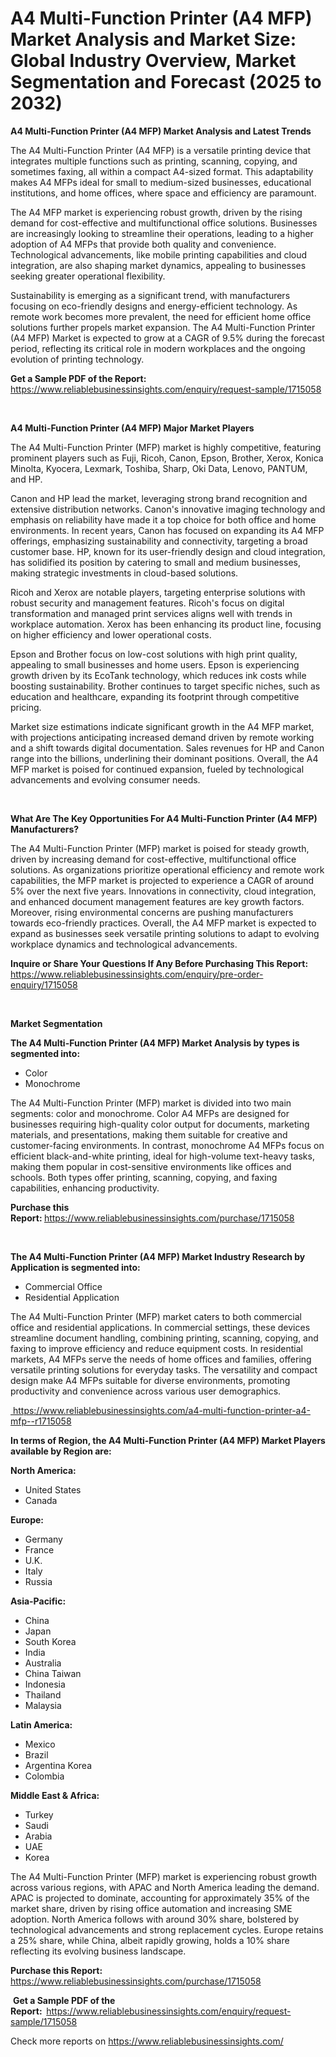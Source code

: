 <p><h1>A4 Multi-Function Printer (A4 MFP) Market Analysis and Market Size: Global Industry Overview, Market Segmentation and Forecast (2025 to 2032)</h1></p><p><strong>A4 Multi-Function Printer (A4 MFP) Market Analysis and Latest Trends</strong></p>
<p><p>The A4 Multi-Function Printer (A4 MFP) is a versatile printing device that integrates multiple functions such as printing, scanning, copying, and sometimes faxing, all within a compact A4-sized format. This adaptability makes A4 MFPs ideal for small to medium-sized businesses, educational institutions, and home offices, where space and efficiency are paramount.</p><p>The A4 MFP market is experiencing robust growth, driven by the rising demand for cost-effective and multifunctional office solutions. Businesses are increasingly looking to streamline their operations, leading to a higher adoption of A4 MFPs that provide both quality and convenience. Technological advancements, like mobile printing capabilities and cloud integration, are also shaping market dynamics, appealing to businesses seeking greater operational flexibility.</p><p>Sustainability is emerging as a significant trend, with manufacturers focusing on eco-friendly designs and energy-efficient technology. As remote work becomes more prevalent, the need for efficient home office solutions further propels market expansion. The A4 Multi-Function Printer (A4 MFP) Market is expected to grow at a CAGR of 9.5% during the forecast period, reflecting its critical role in modern workplaces and the ongoing evolution of printing technology.</p></p>
<p><strong>Get a Sample PDF of the Report:&nbsp;</strong> <a href="https://www.reliablebusinessinsights.com/enquiry/request-sample/1715058?utm_campaign=84&utm_medium=2&utm_source=Github&utm_content=ia&utm_term=11012025&utm_id=a4-multi-function-printer-a4-mfp">https://www.reliablebusinessinsights.com/enquiry/request-sample/1715058</a></p>
<p>&nbsp;</p>
<p><strong>A4 Multi-Function Printer (A4 MFP) Major Market Players</strong></p>
<p><p>The A4 Multi-Function Printer (MFP) market is highly competitive, featuring prominent players such as Fuji, Ricoh, Canon, Epson, Brother, Xerox, Konica Minolta, Kyocera, Lexmark, Toshiba, Sharp, Oki Data, Lenovo, PANTUM, and HP. </p><p>Canon and HP lead the market, leveraging strong brand recognition and extensive distribution networks. Canon's innovative imaging technology and emphasis on reliability have made it a top choice for both office and home environments. In recent years, Canon has focused on expanding its A4 MFP offerings, emphasizing sustainability and connectivity, targeting a broad customer base. HP, known for its user-friendly design and cloud integration, has solidified its position by catering to small and medium businesses, making strategic investments in cloud-based solutions.</p><p>Ricoh and Xerox are notable players, targeting enterprise solutions with robust security and management features. Ricoh's focus on digital transformation and managed print services aligns well with trends in workplace automation. Xerox has been enhancing its product line, focusing on higher efficiency and lower operational costs.</p><p>Epson and Brother focus on low-cost solutions with high print quality, appealing to small businesses and home users. Epson is experiencing growth driven by its EcoTank technology, which reduces ink costs while boosting sustainability. Brother continues to target specific niches, such as education and healthcare, expanding its footprint through competitive pricing.</p><p>Market size estimations indicate significant growth in the A4 MFP market, with projections anticipating increased demand driven by remote working and a shift towards digital documentation. Sales revenues for HP and Canon range into the billions, underlining their dominant positions. Overall, the A4 MFP market is poised for continued expansion, fueled by technological advancements and evolving consumer needs.</p></p>
<p>&nbsp;</p>
<p><strong>What Are The Key Opportunities For A4 Multi-Function Printer (A4 MFP) Manufacturers?</strong></p>
<p><p>The A4 Multi-Function Printer (MFP) market is poised for steady growth, driven by increasing demand for cost-effective, multifunctional office solutions. As organizations prioritize operational efficiency and remote work capabilities, the MFP market is projected to experience a CAGR of around 5% over the next five years. Innovations in connectivity, cloud integration, and enhanced document management features are key growth factors. Moreover, rising environmental concerns are pushing manufacturers towards eco-friendly practices. Overall, the A4 MFP market is expected to expand as businesses seek versatile printing solutions to adapt to evolving workplace dynamics and technological advancements.</p></p>
<p><strong>Inquire or Share Your Questions If Any Before Purchasing This Report:</strong> <a href="https://www.reliablebusinessinsights.com/enquiry/pre-order-enquiry/1715058?utm_campaign=84&utm_medium=2&utm_source=Github&utm_content=ia&utm_term=11012025&utm_id=a4-multi-function-printer-a4-mfp">https://www.reliablebusinessinsights.com/enquiry/pre-order-enquiry/1715058</a></p>
<p>&nbsp;</p>
<p><strong>Market Segmentation</strong></p>
<p><strong>The A4 Multi-Function Printer (A4 MFP) Market Analysis by types is segmented into:</strong></p>
<p><ul><li>Color</li><li>Monochrome</li></ul></p>
<p><p>The A4 Multi-Function Printer (MFP) market is divided into two main segments: color and monochrome. Color A4 MFPs are designed for businesses requiring high-quality color output for documents, marketing materials, and presentations, making them suitable for creative and customer-facing environments. In contrast, monochrome A4 MFPs focus on efficient black-and-white printing, ideal for high-volume text-heavy tasks, making them popular in cost-sensitive environments like offices and schools. Both types offer printing, scanning, copying, and faxing capabilities, enhancing productivity.</p></p>
<p><strong>Purchase this Report:&nbsp;</strong><a href="https://www.reliablebusinessinsights.com/purchase/1715058?utm_campaign=84&utm_medium=2&utm_source=Github&utm_content=ia&utm_term=11012025&utm_id=a4-multi-function-printer-a4-mfp">https://www.reliablebusinessinsights.com/purchase/1715058</a></p>
<p>&nbsp;</p>
<p><strong>The A4 Multi-Function Printer (A4 MFP) Market Industry Research by Application is segmented into:</strong></p>
<p><ul><li>Commercial Office</li><li>Residential Application</li></ul></p>
<p><p>The A4 Multi-Function Printer (MFP) market caters to both commercial office and residential applications. In commercial settings, these devices streamline document handling, combining printing, scanning, copying, and faxing to improve efficiency and reduce equipment costs. In residential markets, A4 MFPs serve the needs of home offices and families, offering versatile printing solutions for everyday tasks. The versatility and compact design make A4 MFPs suitable for diverse environments, promoting productivity and convenience across various user demographics.</p></p>
<p><a href="https://www.reliablebusinessinsights.com/a4-multi-function-printer-a4-mfp--r1715058?utm_campaign=84&utm_medium=2&utm_source=Github&utm_content=ia&utm_term=11012025&utm_id=a4-multi-function-printer-a4-mfp">&nbsp;https://www.reliablebusinessinsights.com/a4-multi-function-printer-a4-mfp--r1715058</a></p>
<p><strong>In terms of Region, the A4 Multi-Function Printer (A4 MFP) Market Players available by Region are:</strong></p>
<p>
    <p> <strong> North America: </strong>
        <ul>
            <li>United States</li>
            <li>Canada</li>
        </ul>
        </p> 
    <p> <strong> Europe: </strong>
        <ul>
            <li>Germany</li>
            <li>France</li>
            <li>U.K.</li>
            <li>Italy</li>
            <li>Russia</li>
        </ul>
        </p> 
    <p> <strong> Asia-Pacific: </strong>
        <ul>
            <li>China</li>
            <li>Japan</li>
            <li>South Korea</li>
            <li>India</li>
            <li>Australia</li>
            <li>China Taiwan</li>
            <li>Indonesia</li>
            <li>Thailand</li>
            <li>Malaysia</li>
        </ul>
        </p> 
    <p> <strong> Latin America: </strong>
        <ul>
            <li>Mexico</li>
            <li>Brazil</li>
            <li>Argentina Korea</li>
            <li>Colombia</li>
        </ul>
        </p> 
    <p> <strong> Middle East & Africa: </strong>
        <ul>
            <li>Turkey</li>
            <li>Saudi</li>
            <li>Arabia</li>
            <li>UAE</li>
            <li>Korea</li>
        </ul>
    </p>
    </p>
<p><p>The A4 Multi-Function Printer (MFP) market is experiencing robust growth across various regions, with APAC and North America leading the demand. APAC is projected to dominate, accounting for approximately 35% of the market share, driven by rising office automation and increasing SME adoption. North America follows with around 30% share, bolstered by technological advancements and strong replacement cycles. Europe retains a 25% share, while China, albeit rapidly growing, holds a 10% share reflecting its evolving business landscape.</p></p>
<p><strong>Purchase this Report: </strong><a href="https://www.reliablebusinessinsights.com/purchase/1715058?utm_campaign=84&utm_medium=2&utm_source=Github&utm_content=ia&utm_term=11012025&utm_id=a4-multi-function-printer-a4-mfp">https://www.reliablebusinessinsights.com/purchase/1715058</a></p>
<p>&nbsp;<strong>Get a Sample PDF of the Report:&nbsp;&nbsp;</strong><a href="https://www.reliablebusinessinsights.com/enquiry/request-sample/1715058?utm_campaign=84&utm_medium=2&utm_source=Github&utm_content=ia&utm_term=11012025&utm_id=a4-multi-function-printer-a4-mfp">https://www.reliablebusinessinsights.com/enquiry/request-sample/1715058</a></p>
<p><strong></strong></p>
<p>Check more reports on <a href="https://www.reliablebusinessinsights.com/?utm_campaign=84&utm_medium=2&utm_source=Github&utm_content=ia&utm_term=11012025&utm_id=a4-multi-function-printer-a4-mfp">https://www.reliablebusinessinsights.com/</a></p>